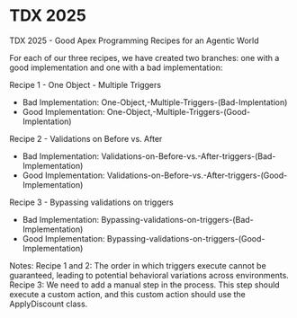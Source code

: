 # TDX 2025
TDX 2025 - Good Apex Programming Recipes for an Agentic World

For each of our three recipes, we have created two branches: one with a good implementation and one with a bad implementation:

Recipe 1 - One Object - Multiple Triggers
- Bad Implementation: One-Object,-Multiple-Triggers-(Bad-Implentation)
- Good Implementation: One-Object,-Multiple-Triggers-(Good-Implentation)

Recipe 2 - Validations on Before vs. After
- Bad Implementation: Validations-on-Before-vs.-After-triggers-(Bad-Implementation)
- Good Implementation: Validations-on-Before-vs.-After-triggers-(Good-Implementation)

Recipe 3 - Bypassing validations on triggers
- Bad Implementation: Bypassing-validations-on-triggers-(Bad-Implementation)
- Good Implementation: Bypassing-validations-on-triggers-(Good-Implementation)

Notes:
Recipe 1 and 2: The order in which triggers execute cannot be guaranteed, leading to potential behavioral variations across environments.
Recipe 3: We need to add a manual step in the process. This step should execute a custom action, and this custom action should use the ApplyDiscount class.
